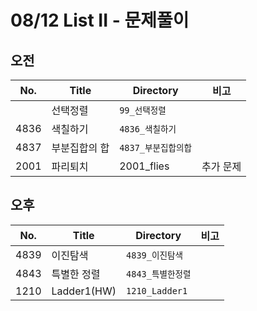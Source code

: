 # 08/12 List II - 문제풀이

## 오전

| No.  | Title     | Directory       | 비고  |
| ---- | --------- | --------------- | ---- |
|  | 선택정렬 | `99_선택정렬` |  |
| 4836 | 색칠하기 | `4836_색칠하기` |  |
| 4837 | 부분집합의 합 | `4837_부분집합의합` |  |
| 2001 | 파리퇴치 | 2001_flies | 추가 문제 |



## 오후

| No.  | Title       | Directory         | 비고 |
| ---- | ----------- | ----------------- | ---- |
| 4839 | 이진탐색    | `4839_이진탐색`   |      |
| 4843 | 특별한 정렬 | `4843_특별한정렬` |      |
| 1210 | Ladder1(HW) | `1210_Ladder1`    |      |